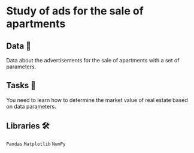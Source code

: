 # Study of ads for the sale of apartments

## Data 📁
Data about the advertisements for the sale of apartments with a set of parameters.

## Tasks 📝

You need to learn how to determine the market value of real estate based on data parameters.

## Libraries 🛠️

`Pandas` `Matplotlib` `NumPy`

<br>
